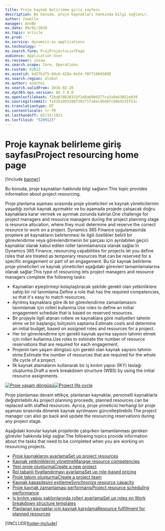 ```yaml
---
title: Proje kaynak belirleme giriş sayfası
description: Bu konuda, proje kaynakları hakkında bilgi sağlanır.
author: Yowelle
manager: AnnBe
ms.date: 09/01/2020
ms.topic: article
ms.prod: ''
ms.service: dynamics-ax-applications
ms.technology: ''
ms.search.form: ProjProjectsListPage
audience: Application User
ms.reviewer: josaw
ms.search.scope: Core, Operations
ms.custom: 82022
ms.assetid: bd2fb375-84c6-428a-8e54-f0f719045898
ms.search.region: Global
ms.author: andchoi
ms.search.validFrom: 2016-02-28
ms.dyn365.ops.version: AX 7.0.0
ms.openlocfilehash: f2bab78628333f2d8a6996277ca3a9e63052e939
ms.sourcegitcommit: fa32b1893286f20271fa4ec4be8fc68bd135f53c
ms.translationtype: HT
ms.contentlocale: tr-TR
ms.lasthandoff: 02/15/2021
ms.locfileid: "5289123"
---
```

# <a name="project-resourcing-home-page"></a><span data-ttu-id="a0224-103">Proje kaynak belirleme giriş sayfası</span><span class="sxs-lookup"><span data-stu-id="a0224-103">Project resourcing home page</span></span>

[!include [banner](../includes/banner.md)]

<span data-ttu-id="a0224-104">Bu konuda, proje kaynakları hakkında bilgi sağlanır.</span><span class="sxs-lookup"><span data-stu-id="a0224-104">This topic provides information about project resourcing.</span></span>

<span data-ttu-id="a0224-105">Proje planlama aşaması sırasında proje yöneticileri ve kaynak yöneticilerinin yaşadığı zorluk kaynak ayırmaktır ve bu aşamada projede çalışacak doğru kaynaklara karar vermek ve ayırmak zorunda kalırlar.</span><span class="sxs-lookup"><span data-stu-id="a0224-105">One challenge for project managers and resource managers during the project planning stage is resource allocation, where they must determine and reserve the correct resource to work on a project.</span></span> <span data-ttu-id="a0224-106">Dynamics 365 Finance uygulamasında projelere ait kaynakların belirlenmesi ile ilgili özellikler belirli bir görevlendirme veya görevlendirmenin bir parçası için ayrılabilen geçici kaynaklar olarak kabul edilen roller tanımlamanıza olanak sağlar.</span><span class="sxs-lookup"><span data-stu-id="a0224-106">In Dynamics 365 Finance, resourcing capabilities for projects let you define roles that are treated as temporary resources that can be reserved for a specific engagement or part of an engagement.</span></span> <span data-ttu-id="a0224-107">Bu tür kaynak belirleme proje yöneticileri ve kaynak yöneticileri aşağıdaki görevleri tamamlamalarına olanak sağlar:</span><span class="sxs-lookup"><span data-stu-id="a0224-107">This type of resourcing lets project managers and resource managers complete the following tasks:</span></span>

- <span data-ttu-id="a0224-108">Kaynakları eşleştirmeyi kolaylaştıracak şekilde gerekli olan yetkinliklere sahip bir rol tanımlama.</span><span class="sxs-lookup"><span data-stu-id="a0224-108">Define a role that has the required competencies, so that it's easy to match resources.</span></span>
- <span data-ttu-id="a0224-109">Ayrılmış kaynaklara göre ilk bir görevlendirme zamanlamasını tanımlamak için rolleri kullanma.</span><span class="sxs-lookup"><span data-stu-id="a0224-109">Use roles to define an initial engagement schedule that is based on reserved resources.</span></span>
- <span data-ttu-id="a0224-110">Bir projeyle ilgili atanan rollere ve kaynaklara göre maliyetleri tahmin etme ve bir başlangıç bütçesini saptama.</span><span class="sxs-lookup"><span data-stu-id="a0224-110">Estimate costs and determine an initial budget, based on assigned roles and resources for a project.</span></span>
- <span data-ttu-id="a0224-111">Her bir görevlendirme için gerekli kaynak ayırma sayısını tahmin etmek için rolleri kullanma.</span><span class="sxs-lookup"><span data-stu-id="a0224-111">Use roles to estimate the number of resource reservations that are required for each engagement.</span></span>
- <span data-ttu-id="a0224-112">Projenin tam yaşam döngüsü için gerekli olan kaynak sayısını tahmin etme.</span><span class="sxs-lookup"><span data-stu-id="a0224-112">Estimate the number of resources that are required for the whole life cycle of a project.</span></span>
- <span data-ttu-id="a0224-113">İlk kaynak atamalarını kullanarak bir iş kırılım yapısı (İKY) taslağı oluşturma.</span><span class="sxs-lookup"><span data-stu-id="a0224-113">Draft a work breakdown structure (WBS) by using the initial resource assignments.</span></span>

<span data-ttu-id="a0224-114">[![Proje yaşam döngüsü](./media/projectresourcing02-1024x812.jpg)](./media/projectresourcing02.jpg)</span><span class="sxs-lookup"><span data-stu-id="a0224-114">[![Project life cycle](./media/projectresourcing02-1024x812.jpg)](./media/projectresourcing02.jpg)</span></span>

<span data-ttu-id="a0224-115">Proje planlaması devam ettikçe, planlanan kaynaklar, personelli kaynaklarla değiştirilebilir.</span><span class="sxs-lookup"><span data-stu-id="a0224-115">As project planning proceeds, planned resources can be replaced with staffed resources.</span></span> <span data-ttu-id="a0224-116">Ayrıca, proje yöneticisi herhangi bir proje aşaması sırasında dönerek kaynak ayrılmasını güncelleştirebilir.</span><span class="sxs-lookup"><span data-stu-id="a0224-116">The project manager can also go back and update the resourcing reservations during any project stage.</span></span>

<span data-ttu-id="a0224-117">Aşağıdaki konular kaynak projelerde çalışırken tamamlanması gereken görevler hakkında bilgi sağlar.</span><span class="sxs-lookup"><span data-stu-id="a0224-117">The following topics provide information about the tasks that need to be completed when you are working on resourcing projects.</span></span>

- [<span data-ttu-id="a0224-118">Proje kaynaklarını ayarlama</span><span class="sxs-lookup"><span data-stu-id="a0224-118">Set up project resources</span></span>](set-up-project-resources.md)
- [<span data-ttu-id="a0224-119">Kaynak yetkinliklerini yönetme</span><span class="sxs-lookup"><span data-stu-id="a0224-119">Manage resource competencies</span></span>](manage-resource-competencies.md)
- [<span data-ttu-id="a0224-120">Yeni proje oluşturma</span><span class="sxs-lookup"><span data-stu-id="a0224-120">Create a new project</span></span>](create-new-project.md)
- [<span data-ttu-id="a0224-121">Rol tabanlı fiyatlandırmayı ayarlama</span><span class="sxs-lookup"><span data-stu-id="a0224-121">Set up role-based pricing</span></span>](set-up-role-based-pricing.md)
- [<span data-ttu-id="a0224-122">Proje takımı oluşturma</span><span class="sxs-lookup"><span data-stu-id="a0224-122">Create a project team</span></span>](create-project-team.md)
- [<span data-ttu-id="a0224-123">Kaynak kapasitesini eşitleme</span><span class="sxs-lookup"><span data-stu-id="a0224-123">Synchronize resource capacity</span></span>](synchronize-resource-capacity.md)
- [<span data-ttu-id="a0224-124">Proje kaynak zamanlaması performansı</span><span class="sxs-lookup"><span data-stu-id="a0224-124">Project resource scheduling performance</span></span>](project-scheduling-performance.md)
- [<span data-ttu-id="a0224-125">İş kırılım yapısı şablonlarında rolleri ayarlama</span><span class="sxs-lookup"><span data-stu-id="a0224-125">Set up roles on Work breakdown structure templates</span></span>](set-up-roles-wbs-template.md)
- [<span data-ttu-id="a0224-126">Planlanan kaynaklar için kaynak karşılama</span><span class="sxs-lookup"><span data-stu-id="a0224-126">Resource fulfillment for planned resources</span></span>](resource-fulfillment-planned-resources.md)


[!INCLUDE[footer-include](../includes/footer-banner.md)]